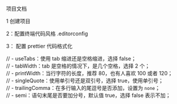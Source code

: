 项目文档

1 创建项目

2：配置终端代码风格 .editorconfig

3： 配置 prettier 代码格式化

// - useTabs：使用 tab 缩进还是空格缩进，选择 false；</br>
// - tabWidth：tab 是空格的情况下，是几个空格，选择 2 个；</br>
// - printWidth：当行字符的长度，推荐 80，也有人喜欢 100 或者 120；</br>
// - singleQuote：使用单引号还是双引号，选择 true，使用单引号；</br>
// - trailingComma：在多行输入的尾逗号是否添加，设置为 `none`；</br>
// - semi：语句末尾是否要加分号，默认值 true，选择 false 表示不加；</br>
